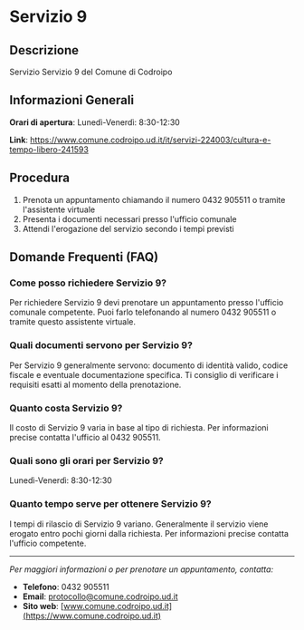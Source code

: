 # Servizio 9

## Descrizione

Servizio Servizio 9 del Comune di Codroipo

## Informazioni Generali

**Orari di apertura**: Lunedì-Venerdì: 8:30-12:30

**Link**: https://www.comune.codroipo.ud.it/it/servizi-224003/cultura-e-tempo-libero-241593

## Procedura

1. Prenota un appuntamento chiamando il numero 0432 905511 o tramite l'assistente virtuale
2. Presenta i documenti necessari presso l'ufficio comunale
3. Attendi l'erogazione del servizio secondo i tempi previsti

## Domande Frequenti (FAQ)

### Come posso richiedere Servizio 9?

Per richiedere Servizio 9 devi prenotare un appuntamento presso l'ufficio comunale competente. Puoi farlo telefonando al numero 0432 905511 o tramite questo assistente virtuale.

### Quali documenti servono per Servizio 9?

Per Servizio 9 generalmente servono: documento di identità valido, codice fiscale e eventuale documentazione specifica. Ti consiglio di verificare i requisiti esatti al momento della prenotazione.

### Quanto costa Servizio 9?

Il costo di Servizio 9 varia in base al tipo di richiesta. Per informazioni precise contatta l'ufficio al 0432 905511.

### Quali sono gli orari per Servizio 9?

Lunedì-Venerdì: 8:30-12:30

### Quanto tempo serve per ottenere Servizio 9?

I tempi di rilascio di Servizio 9 variano. Generalmente il servizio viene erogato entro pochi giorni dalla richiesta. Per informazioni precise contatta l'ufficio competente.

---

*Per maggiori informazioni o per prenotare un appuntamento, contatta:*
- **Telefono**: 0432 905511
- **Email**: [protocollo@comune.codroipo.ud.it](mailto:protocollo@comune.codroipo.ud.it)
- **Sito web**: [www.comune.codroipo.ud.it](https://www.comune.codroipo.ud.it)
